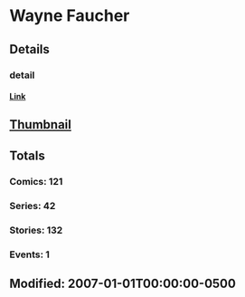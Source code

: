 # Wayne  Faucher 
## Details
### detail
#### [Link](http://marvel.com/comics/creators/544/wayne_faucher?utm_campaign=apiRef&utm_source=225578a89fc76f3d20fbffda5d17a88d)
## [Thumbnail](http://i.annihil.us/u/prod/marvel/i/mg/6/90/4bb7d1243c888.jpg)
## Totals
### Comics: 121
### Series: 42
### Stories: 132
### Events: 1
## Modified: 2007-01-01T00:00:00-0500